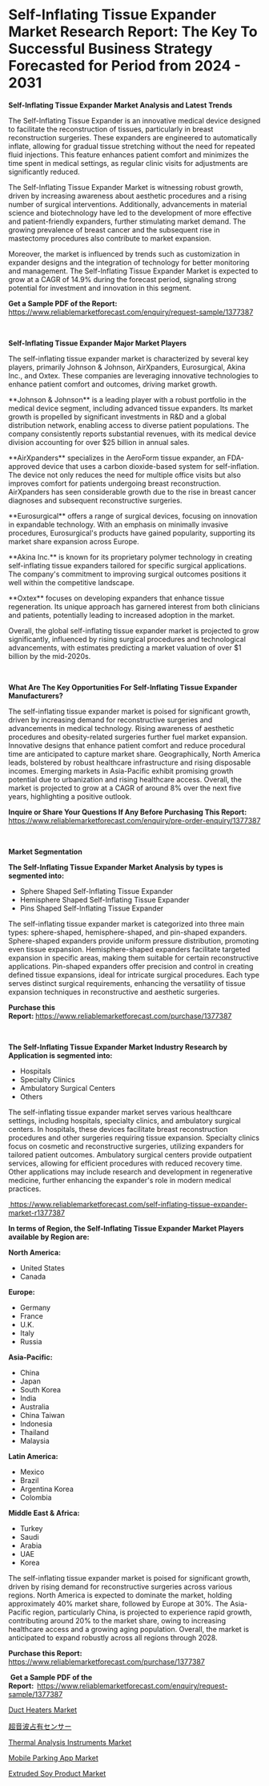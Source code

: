 <p><h1>Self-Inflating Tissue Expander Market Research Report: The Key To Successful Business Strategy Forecasted for Period from 2024 - 2031</h1></p><p><strong>Self-Inflating Tissue Expander Market Analysis and Latest Trends</strong></p>
<p><p>The Self-Inflating Tissue Expander is an innovative medical device designed to facilitate the reconstruction of tissues, particularly in breast reconstruction surgeries. These expanders are engineered to automatically inflate, allowing for gradual tissue stretching without the need for repeated fluid injections. This feature enhances patient comfort and minimizes the time spent in medical settings, as regular clinic visits for adjustments are significantly reduced.</p><p>The Self-Inflating Tissue Expander Market is witnessing robust growth, driven by increasing awareness about aesthetic procedures and a rising number of surgical interventions. Additionally, advancements in material science and biotechnology have led to the development of more effective and patient-friendly expanders, further stimulating market demand. The growing prevalence of breast cancer and the subsequent rise in mastectomy procedures also contribute to market expansion.</p><p>Moreover, the market is influenced by trends such as customization in expander designs and the integration of technology for better monitoring and management. The Self-Inflating Tissue Expander Market is expected to grow at a CAGR of 14.9% during the forecast period, signaling strong potential for investment and innovation in this segment.</p></p>
<p><strong>Get a Sample PDF of the Report:&nbsp;</strong> <a href="https://www.reliablemarketforecast.com/enquiry/request-sample/1377387?utm_campaign=1102&utm_medium=2&utm_source=Github&utm_content=ia&utm_term=24102024&utm_id=self-inflating-tissue-expander">https://www.reliablemarketforecast.com/enquiry/request-sample/1377387</a></p>
<p>&nbsp;</p>
<p><strong>Self-Inflating Tissue Expander Major Market Players</strong></p>
<p><p>The self-inflating tissue expander market is characterized by several key players, primarily Johnson & Johnson, AirXpanders, Eurosurgical, Akina Inc., and Oxtex. These companies are leveraging innovative technologies to enhance patient comfort and outcomes, driving market growth.</p><p>**Johnson & Johnson** is a leading player with a robust portfolio in the medical device segment, including advanced tissue expanders. Its market growth is propelled by significant investments in R&D and a global distribution network, enabling access to diverse patient populations. The company consistently reports substantial revenues, with its medical device division accounting for over $25 billion in annual sales.</p><p>**AirXpanders** specializes in the AeroForm tissue expander, an FDA-approved device that uses a carbon dioxide-based system for self-inflation. The device not only reduces the need for multiple office visits but also improves comfort for patients undergoing breast reconstruction. AirXpanders has seen considerable growth due to the rise in breast cancer diagnoses and subsequent reconstructive surgeries.</p><p>**Eurosurgical** offers a range of surgical devices, focusing on innovation in expandable technology. With an emphasis on minimally invasive procedures, Eurosurgical's products have gained popularity, supporting its market share expansion across Europe.</p><p>**Akina Inc.** is known for its proprietary polymer technology in creating self-inflating tissue expanders tailored for specific surgical applications. The company's commitment to improving surgical outcomes positions it well within the competitive landscape.</p><p>**Oxtex** focuses on developing expanders that enhance tissue regeneration. Its unique approach has garnered interest from both clinicians and patients, potentially leading to increased adoption in the market.</p><p>Overall, the global self-inflating tissue expander market is projected to grow significantly, influenced by rising surgical procedures and technological advancements, with estimates predicting a market valuation of over $1 billion by the mid-2020s.</p></p>
<p>&nbsp;</p>
<p><strong>What Are The Key Opportunities For Self-Inflating Tissue Expander Manufacturers?</strong></p>
<p><p>The self-inflating tissue expander market is poised for significant growth, driven by increasing demand for reconstructive surgeries and advancements in medical technology. Rising awareness of aesthetic procedures and obesity-related surgeries further fuel market expansion. Innovative designs that enhance patient comfort and reduce procedural time are anticipated to capture market share. Geographically, North America leads, bolstered by robust healthcare infrastructure and rising disposable incomes. Emerging markets in Asia-Pacific exhibit promising growth potential due to urbanization and rising healthcare access. Overall, the market is projected to grow at a CAGR of around 8% over the next five years, highlighting a positive outlook.</p></p>
<p><strong>Inquire or Share Your Questions If Any Before Purchasing This Report:</strong> <a href="https://www.reliablemarketforecast.com/enquiry/pre-order-enquiry/1377387?utm_campaign=1102&utm_medium=2&utm_source=Github&utm_content=ia&utm_term=24102024&utm_id=self-inflating-tissue-expander">https://www.reliablemarketforecast.com/enquiry/pre-order-enquiry/1377387</a></p>
<p>&nbsp;</p>
<p><strong>Market Segmentation</strong></p>
<p><strong>The Self-Inflating Tissue Expander Market Analysis by types is segmented into:</strong></p>
<p><ul><li>Sphere Shaped Self-Inflating Tissue Expander</li><li>Hemisphere Shaped Self-Inflating Tissue Expander</li><li>Pins Shaped Self-Inflating Tissue Expander</li></ul></p>
<p><p>The self-inflating tissue expander market is categorized into three main types: sphere-shaped, hemisphere-shaped, and pin-shaped expanders. Sphere-shaped expanders provide uniform pressure distribution, promoting even tissue expansion. Hemisphere-shaped expanders facilitate targeted expansion in specific areas, making them suitable for certain reconstructive applications. Pin-shaped expanders offer precision and control in creating defined tissue expansions, ideal for intricate surgical procedures. Each type serves distinct surgical requirements, enhancing the versatility of tissue expansion techniques in reconstructive and aesthetic surgeries.</p></p>
<p><strong>Purchase this Report:&nbsp;</strong><a href="https://www.reliablemarketforecast.com/purchase/1377387?utm_campaign=1102&utm_medium=2&utm_source=Github&utm_content=ia&utm_term=24102024&utm_id=self-inflating-tissue-expander">https://www.reliablemarketforecast.com/purchase/1377387</a></p>
<p>&nbsp;</p>
<p><strong>The Self-Inflating Tissue Expander Market Industry Research by Application is segmented into:</strong></p>
<p><ul><li>Hospitals</li><li>Specialty Clinics</li><li>Ambulatory Surgical Centers</li><li>Others</li></ul></p>
<p><p>The self-inflating tissue expander market serves various healthcare settings, including hospitals, specialty clinics, and ambulatory surgical centers. In hospitals, these devices facilitate breast reconstruction procedures and other surgeries requiring tissue expansion. Specialty clinics focus on cosmetic and reconstructive surgeries, utilizing expanders for tailored patient outcomes. Ambulatory surgical centers provide outpatient services, allowing for efficient procedures with reduced recovery time. Other applications may include research and development in regenerative medicine, further enhancing the expander's role in modern medical practices.</p></p>
<p><a href="https://www.reliablemarketforecast.com/self-inflating-tissue-expander-market-r1377387?utm_campaign=1102&utm_medium=2&utm_source=Github&utm_content=ia&utm_term=24102024&utm_id=self-inflating-tissue-expander">&nbsp;https://www.reliablemarketforecast.com/self-inflating-tissue-expander-market-r1377387</a></p>
<p><strong>In terms of Region, the Self-Inflating Tissue Expander Market Players available by Region are:</strong></p>
<p>
    <p> <strong> North America: </strong>
        <ul>
            <li>United States</li>
            <li>Canada</li>
        </ul>
        </p> 
    <p> <strong> Europe: </strong>
        <ul>
            <li>Germany</li>
            <li>France</li>
            <li>U.K.</li>
            <li>Italy</li>
            <li>Russia</li>
        </ul>
        </p> 
    <p> <strong> Asia-Pacific: </strong>
        <ul>
            <li>China</li>
            <li>Japan</li>
            <li>South Korea</li>
            <li>India</li>
            <li>Australia</li>
            <li>China Taiwan</li>
            <li>Indonesia</li>
            <li>Thailand</li>
            <li>Malaysia</li>
        </ul>
        </p> 
    <p> <strong> Latin America: </strong>
        <ul>
            <li>Mexico</li>
            <li>Brazil</li>
            <li>Argentina Korea</li>
            <li>Colombia</li>
        </ul>
        </p> 
    <p> <strong> Middle East & Africa: </strong>
        <ul>
            <li>Turkey</li>
            <li>Saudi</li>
            <li>Arabia</li>
            <li>UAE</li>
            <li>Korea</li>
        </ul>
    </p>
    </p>
<p><p>The self-inflating tissue expander market is poised for significant growth, driven by rising demand for reconstructive surgeries across various regions. North America is expected to dominate the market, holding approximately 40% market share, followed by Europe at 30%. The Asia-Pacific region, particularly China, is projected to experience rapid growth, contributing around 20% to the market share, owing to increasing healthcare access and a growing aging population. Overall, the market is anticipated to expand robustly across all regions through 2028.</p></p>
<p><strong>Purchase this Report: </strong><a href="https://www.reliablemarketforecast.com/purchase/1377387?utm_campaign=1102&utm_medium=2&utm_source=Github&utm_content=ia&utm_term=24102024&utm_id=self-inflating-tissue-expander">https://www.reliablemarketforecast.com/purchase/1377387</a></p>
<p>&nbsp;<strong>Get a Sample PDF of the Report:&nbsp;&nbsp;</strong><a href="https://www.reliablemarketforecast.com/enquiry/request-sample/1377387?utm_campaign=1102&utm_medium=2&utm_source=Github&utm_content=ia&utm_term=24102024&utm_id=self-inflating-tissue-expander">https://www.reliablemarketforecast.com/enquiry/request-sample/1377387</a></p>
<p><strong></strong></p>
<p><p><a href="https://issuu.com/reportprime-2/docs/duct-heaters-market-size-2030.pptx_f1fdfa52a9767b?utm_campaign=1102&utm_medium=2&utm_source=Github&utm_content=ia&utm_term=24102024&utm_id=self-inflating-tissue-expander">Duct Heaters Market</a></p><p><a href="https://github.com/mohamedbakry57/Market-Research-Report-List-6/blob/main/592308020032.md?utm_campaign=1102&utm_medium=2&utm_source=Github&utm_content=ia&utm_term=24102024&utm_id=self-inflating-tissue-expander">超音波占有センサー</a></p><p><a href="https://issuu.com/reportprime-2/docs/thermal-analysis-instruments-market_0077b607105101?utm_campaign=1102&utm_medium=2&utm_source=Github&utm_content=ia&utm_term=24102024&utm_id=self-inflating-tissue-expander">Thermal Analysis Instruments Market</a></p><p><a href="https://www.linkedin.com/pulse/mobile-parking-app-market-ecosystem-competitive-landscape-sgute?utm_campaign=1102&utm_medium=2&utm_source=Github&utm_content=ia&utm_term=24102024&utm_id=self-inflating-tissue-expander">Mobile Parking App Market</a></p><p><a href="https://github.com/iva0ei4r/Market-Research-Report-List-1/blob/main/extruded-soy-product-market.md?utm_campaign=1102&utm_medium=2&utm_source=Github&utm_content=ia&utm_term=24102024&utm_id=self-inflating-tissue-expander">Extruded Soy Product Market</a></p></p>